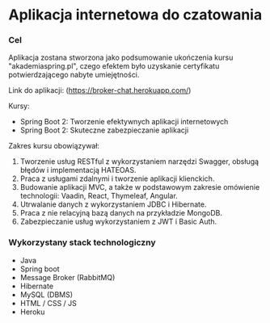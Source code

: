 # Aplikacja internetowa do czatowania

### Cel
Aplikacja zostana stworzona jako podsumowanie ukończenia kursu "akademiaspring.pl", czego efektem było uzyskanie certyfikatu potwierdzającego nabyte umiejętności.

Link do aplikacji: (https://broker-chat.herokuapp.com/)

Kursy:
- Spring Boot 2: Tworzenie efektywnych aplikacji internetowych
- Spring Boot 2: Skuteczne zabezpieczanie aplikacji

Zakres kursu obowiązywał:
1. Tworzenie usług RESTful z wykorzystaniem narzędzi Swagger,
obsługą błędów i implementacją HATEOAS.
2. Praca z usługami zdalnymi i tworzenie aplikacji klienckich.
3. Budowanie aplikacji MVC, a także w podstawowym
zakresie omówienie technologii: Vaadin, React, Thymeleaf, Angular.
4. Utrwalanie danych z wykorzystaniem JDBC i Hibernate.
5. Praca z nie relacyjną bazą danych na przykładzie MongoDB.
6. Zabezpieczanie usług wykorzystaniem z JWT i Basic Auth.

### Wykorzystany stack technologiczny
- Java
- Spring boot
- Message Broker (RabbitMQ)
- Hibernate
- MySQL (DBMS)
- HTML / CSS / JS
- Heroku
